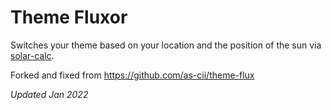 # Theme Fluxor

Switches your theme based on your location and the position of the sun via [solar-calc](https://www.npmjs.com/package/solar-calc).

Forked and fixed from https://github.com/as-cii/theme-flux

_Updated Jan 2022_

